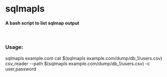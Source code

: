 # sqlmapls

<h4>A bash script to list sqlmap output</h4>
</br>
<h3>Usage:</h3>
sqlmapls example.com
cat $(sqlmapls example.com/dump/db_1/users.csv)
csv_reader --path $(sqlmapls example.com/dump/db_1/users.csv) -c user,password
